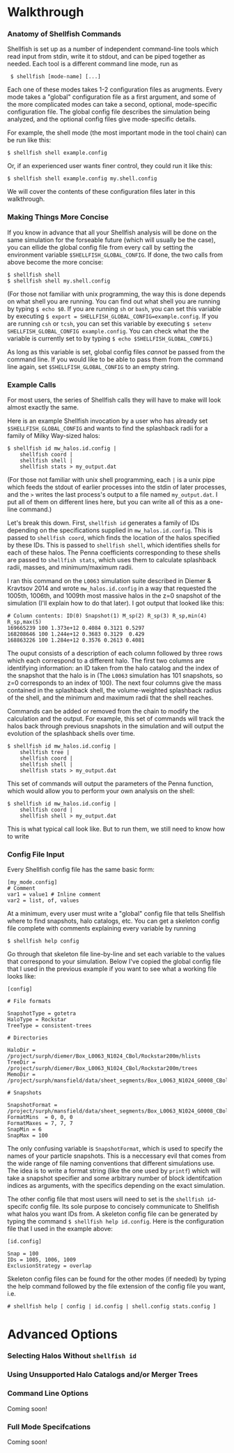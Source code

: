 # Walkthrough

### Anatomy of Shellfish Commands

Shellfish is set up as a number of independent command-line tools which read
input from stdin, write it to stdout, and can be piped together as needed. Each
tool is a different command line mode, run as

     $ shellfish [mode-name] [...]

Each one of these modes takes 1-2 configuration files as arugments. Every mode
takes a "global" configuration file as a first argument, and some of the more
complicated modes can take a second, optional, mode-specific configuration file.
The global config file describes the simulation being analyzed, and the optional
config files give mode-specific details.

For example, the shell mode (the most important mode in the tool chain) can
be run like this:

    $ shellfish shell example.config

Or, if an experienced user wants finer control, they could run it like this:

    $ shellfish shell example.config my.shell.config

We will cover the contents of these configuration files later in this 
walkthrough.

### Making Things More Concise

If you know in advance that all your Shellfish analysis will be done on the
same simulation for the forseable future (which will usually be the case), you
can ellide the global config file from every call by setting the environment
variable `$SHELLFISH_GLOBAL_CONFIG`. If done, the two calls from above
become the more concise:

    $ shellfish shell
    $ shellfish shell my.shell.config

(For those not familiar with unix programming, the way this is done depends on
what shell you are running. You can find out what shell you are running by
typing `$ echo $0`. If you are running `sh` or `bash`, you can set this 
variable by executing `$ export = SHELLFISH_GLOBAL_CONFIG=example.config`.
If you are running `csh` or `tcsh`, you can set this variable by executing
`$ setenv SHELLFISH_GLOBAL_CONFIG example.config`. You can check what the
the variable is currently set to by typing `$ echo $SHELLFISH_GLOBAL_CONFIG`.)

As long as this variable is set, global config files _cannot_ be passed from the
command line. If you would like to be able to pass them from the command line
again, set `$SHELLFISH_GLOBAL_CONFIG` to an empty string.

### Example Calls

For most users, the series of Shellfish calls they will have to make will look
almost exactly the same.

Here is an example Shellfish invocation by a user who has already set
`$SHELLFISH_GLOBAL_CONFIG` and wants to find the splashback radii for a family
of Milky Way-sized halos:

    $ shellfish id mw_halos.id.config |
        shellfish coord |
        shellfish shell |
        shellfish stats > my_output.dat

(For those not familiar with unix shell programming, each `|` is a unix pipe
which feeds the stdout of earlier processes into the stdin of later processes,
and the `>` writes the last process's output to a file named `my_output.dat`.
I put all of them on different lines here, but you can write all of this as a
one-line command.)

Let's break this down. First, `shellfish id` generates a family of IDs
depending on the specifications supplied in `mw_halos.id.config`. This is
passed to `shellfish coord`, which finds the location of the halos specified
by these IDs. This is passed to `shellfish shell`, which identifies shells for
each of these halos. The Penna coefficients corresponding to these shells are
passed to `shellfish stats`, which uses them to calculate splashback radii, 
masses, and minimum/maximum radii.

I ran this command on the `L0063` simulation suite described in
Diemer & Kravtsov 2014 and wrote `mw_halos.id.config` in a way that requested
the 1005th, 1006th, and 1009th most massive halos in the z=0 snapshot of the
simulation (I'll explain how to do that later). I got output that looked like
this:

    # Column contents: ID(0) Snapshot(1) M_sp(2) R_sp(3) R_sp,min(4) R_sp,max(5)
    169665239 100 1.373e+12 0.4084 0.3121 0.5297
    168208646 100 1.244e+12 0.3683 0.3129  0.429
    168863226 100 1.284e+12 0.3576 0.2613 0.4081

The ouput consists of a description of each column followed by three rows which
each correspond to a different halo. The first two columns are identifying 
information: an ID taken from the halo catalog and the index of the snapshot
that the halo is in (The `L0063` simulation has 101 snapshots, so z=0
corresponds to an index of 100). The next four columns give the mass contained
in the splashback shell, the volume-weighted splashback radius of the shell, and
the minimum and maximum radii that the shell reaches.

Commands can be added or removed from the chain to modify the calculation and
the output. For example, this set of commands will track the halos back through
previous snapshots in the simulation and will output the evolution of the
splashback shells over time.

    $ shellfish id mw_halos.id.config |
        shellfish tree |
        shellfish coord |
        shellfish shell |
        shellfish stats > my_output.dat

This set of commands will output the parameters of the Penna function, which
would allow you to perform your own analysis on the shell:

    $ shellfish id mw_halos.id.config |
        shellfish coord |
        shellfish shell > my_output.dat

This is what typical call look like. But to run them, we still need to
know how to write 

### Config File Input

Every Shellfish config file has the same basic form:

    [my_mode.config]
    # Comment
    var1 = value1 # Inline comment
    var2 = list, of, values

At a minimum, every user must write a "global" config file that tells Shellfish
where to find snapshots, halo catalogs, etc. You can get a skeleton config file
complete with comments explaining every variable by running

	$ shellfish help config

Go through that skeleton file line-by-line and set each variable to the values
that correspond to your simulation. Below I've copied the global config file
that I used in the previous example if you want to see what a working file looks
like:

	[config]
	
	# File formats
	
	SnapshotType = gotetra
	HaloType = Rockstar
	TreeType = consistent-trees
	
	# Directories
	
	HaloDir = /project/surph/diemer/Box_L0063_N1024_CBol/Rockstar200m/hlists
	TreeDir = /project/surph/diemer/Box_L0063_N1024_CBol/Rockstar200m/trees
	MemoDir = /project/surph/mansfield/data/sheet_segments/Box_L0063_N1024_G0008_CBol/gtet_memo
	
	# Snapshots
	
	SnapshotFormat = /project/surph/mansfield/data/sheet_segments/Box_L0063_N1024_G0008_CBol/snapdir_%03d/sheet%d%d%d.dat
	FormatMins  = 0, 0, 0
	FormatMaxes = 7, 7, 7
	SnapMin = 6
	SnapMax = 100

The only confusing variable is `SnapshotFormat`, which is used to specify the
names of your particle snapshots. This is a neccessary evil that comes from
the wide range of file naming conventions that different simulations use. The
idea is to write a format string (like the one used by `printf`) which will take
a snapshot specifier and some arbitrary number of block identifcation indices
as arguments, with the specifics depending on the exact simulation.

The other config file that most users will need to set is the
`shellfish id`-specifc config file. Its sole purpose to concisely communicate to
Shellfish what halos you want IDs from. A skeleton config file can be generated
by typing the command `$ shellfish help id.config`. Here is the configuration
file that I used in the example above:

	[id.config]
	
	Snap = 100
	IDs = 1005, 1006, 1009
	ExclusionStrategy = overlap

Skeleton config files can be found for the other modes (if needed) by typing
the help command followed by the file extension of the config file you want,
i.e.

	# shellfish help [ config | id.config | shell.config stats.config ]

# Advanced Options

### Selecting Halos Without `shellfish id`

### Using Unsupported Halo Catalogs and/or Merger Trees

### Command Line Options

Coming soon!

### Full Mode Specifcations

Coming soon!
